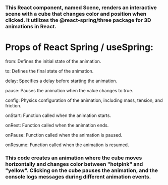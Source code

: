 ### This React component, named Scene, renders an interactive scene with a cube that changes color and position when clicked. It utilizes the @react-spring/three package for 3D animations in React.

# Props of React Spring / useSpring:

from: Defines the initial state of the animation.

to: Defines the final state of the animation.

delay: Specifies a delay before starting the animation.

pause: Pauses the animation when the value changes to true.

config: Physics configuration of the animation, including mass, tension, and friction.

onStart: Function called when the animation starts.

onRest: Function called when the animation ends.

onPause: Function called when the animation is paused.

onResume: Function called when the animation is resumed.

### This code creates an animation where the cube moves horizontally and changes color between "hotpink" and "yellow". Clicking on the cube pauses the animation, and the console logs messages during different animation events.

